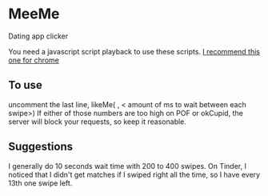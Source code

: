 # MeeMe
Dating app clicker

You need a javascript script playback to use these scripts. [I recommend this one for chrome](https://chrome.google.com/webstore/detail/custom-javascript-for-web/poakhlngfciodnhlhhgnaaelnpjljija)
## To use
uncomment the last line, likeMe(<amount of times to swipe> , < amount of ms to wait between each swipe>) 
If either of those numbers are too high on POF or okCupid, the server will block your requests, so keep it reasonable. 
  
 ## Suggestions 
I generally do 10 seconds wait time with 200 to 400 swipes. On Tinder, I noticed that I didn't get matches if I swiped right all the time, so I have every 13th one swipe left. 



